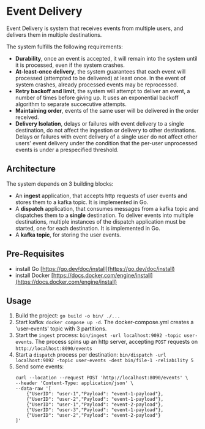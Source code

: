 # Event Delivery

Event Delivery is system that receives events from multiple users, and delivers them in multiple destinations.

The system fulfills the following requirements:

- __Durability__, once an event is accepted, it will remain into the system until it is processed, even if the system crashes.
- __At-least-once delivery__, the system guarantees that each event will processed (attempted to be delivered) at least once. In the event of system crashes, already processed events may be reprocessed.
- __Retry backoff and limit__, the system will attempt to deliver an event, a number of times before giving up. It uses an exponential backoff algorithm to separate succecutive attempts.
- __Maintaining order__, events of the same user will be delivered in the order received.
- __Delivery Isolation__, delays or failures with event delivery to a single destination, do not affect the ingestion or delivery to other destinations. Delays or failures with event delivery of a single user do not affect other users' event delivery under the condition that the per-user unprocessed events is under a prespecified threshold.

## Architecture

The system depends on 3 building blocks:

- An __ingest__ application, that accepts http requests of user events and stores them to a kafka topic. It is implemented in Go.
- A __dispatch__ application, that consumes messages from a kafka topic and dispatches them to a __single__ destination. To deliver events into multiple destinations, multiple instances of the dispatch application must be started, one for each destination. It is implemented in Go.
- A __kafka topic__, for storing the user events.

## Pre-Requisites

- install Go [https://go.dev/doc/install](https://go.dev/doc/install)
- install Docker [https://docs.docker.com/engine/install](https://docs.docker.com/engine/install)

## Usage

1. Build the project: `go build -o bin/ ./...`
2. Start kafka: `docker compose up -d`. The docker-compose.yml creates a 'user-events' topic with 3 partitions.
3. Start the `ingest` process: `bin/ingest -url localhost:9092 -topic user-events`. The process spins up an http server, accepting `POST` requests on `http://localhost:8090/events`
4. Start a `dispatch` process per destination: `bin/dispatch -url localhost:9092 -topic user-events -dest bin/file-1 -reliability 5`
5. Send some events:
    ```
    curl --location --request POST 'http://localhost:8090/events' \
    --header 'Content-Type: application/json' \
    --data-raw '[
        {"UserID": "user-1","Payload": "event-1-payload"},
        {"UserID": "user-2","Payload": "event-1-payload"},
        {"UserID": "user-1","Payload": "event-2-payload"},
        {"UserID": "user-3","Payload": "event-1-payload"},
        {"UserID": "user-2","Payload": "event-2-payload"}
    ]'
    ```